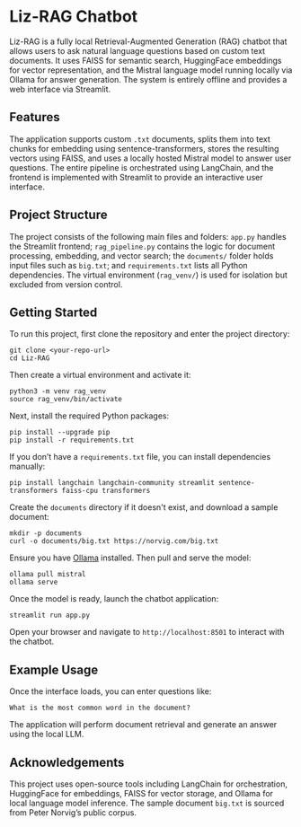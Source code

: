 # Liz-RAG Chatbot

Liz-RAG is a fully local Retrieval-Augmented Generation (RAG) chatbot that allows users to ask natural language questions based on custom text documents. It uses FAISS for semantic search, HuggingFace embeddings for vector representation, and the Mistral language model running locally via Ollama for answer generation. The system is entirely offline and provides a web interface via Streamlit.

## Features

The application supports custom `.txt` documents, splits them into text chunks for embedding using sentence-transformers, stores the resulting vectors using FAISS, and uses a locally hosted Mistral model to answer user questions. The entire pipeline is orchestrated using LangChain, and the frontend is implemented with Streamlit to provide an interactive user interface.

## Project Structure

The project consists of the following main files and folders: `app.py` handles the Streamlit frontend; `rag_pipeline.py` contains the logic for document processing, embedding, and vector search; the `documents/` folder holds input files such as `big.txt`; and `requirements.txt` lists all Python dependencies. The virtual environment (`rag_venv/`) is used for isolation but excluded from version control.

## Getting Started

To run this project, first clone the repository and enter the project directory:

```
git clone <your-repo-url>
cd Liz-RAG
```

Then create a virtual environment and activate it:

```
python3 -m venv rag_venv
source rag_venv/bin/activate
```

Next, install the required Python packages:

```
pip install --upgrade pip
pip install -r requirements.txt
```

If you don’t have a `requirements.txt` file, you can install dependencies manually:

```
pip install langchain langchain-community streamlit sentence-transformers faiss-cpu transformers
```

Create the `documents` directory if it doesn't exist, and download a sample document:

```
mkdir -p documents
curl -o documents/big.txt https://norvig.com/big.txt
```

Ensure you have [Ollama](https://ollama.com/) installed. Then pull and serve the model:

```
ollama pull mistral
ollama serve
```

Once the model is ready, launch the chatbot application:

```
streamlit run app.py
```

Open your browser and navigate to `http://localhost:8501` to interact with the chatbot.

## Example Usage

Once the interface loads, you can enter questions like:

```
What is the most common word in the document?
```

The application will perform document retrieval and generate an answer using the local LLM.

## Acknowledgements

This project uses open-source tools including LangChain for orchestration, HuggingFace for embeddings, FAISS for vector storage, and Ollama for local language model inference. The sample document `big.txt` is sourced from Peter Norvig’s public corpus.

